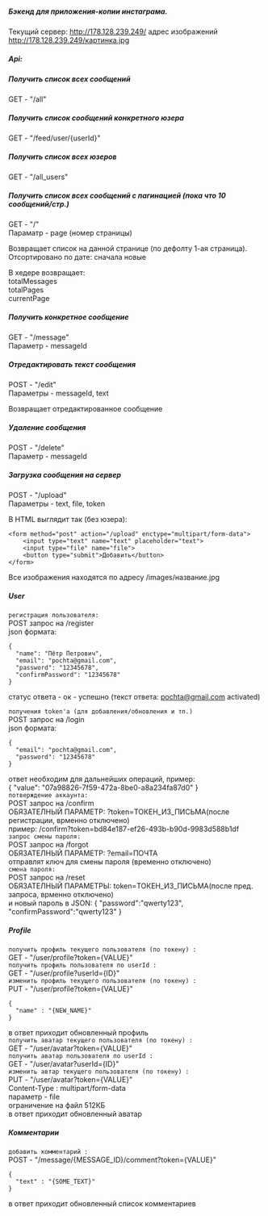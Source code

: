 ##### Бэкенд для приложения-копии инстаграма.

Текущий сервер: http://178.128.239.249/ 
адрес изображений http://178.128.239.249/картинка.jpg

##### Api:

##### Получить список всех сообщений
GET - "/all"

##### Получить список сообщений конкретного юзера  
GET - "/feed/user/{userId}"

##### Получить список всех юзеров
GET - "/all_users"  

##### Получить список всех сообщений с пагинацией (пока что 10 сообщений/стр.)
GET - "/"  
Параматр - page (номер страницы)

Возвращает список на данной странице (по дефолту 1-ая страница). Отсортировано по дате: сначала новые

В хедере возвращает:  
totalMessages  
totalPages  
currentPage

##### Получить конкретное сообщение
GET - "/message"  
Параметр - messageId

##### Отредактировать текст сообщения
POST - "/edit"  
Параметры - messageId, text

Возвращает отредактированное сообщение

##### Удаление сообщения
POST - "/delete"  
Параметр - messageId

##### Загрузка сообщения на сервер
POST - "/upload"  
Параметры - text, file, token

В HTML выглядит так (без юзера):
```
<form method="post" action="/upload" enctype="multipart/form-data">
    <input type="text" name="text" placeholder="text">
    <input type="file" name="file">
    <button type="submit">Добавить</button>
</form>
```

Все изображения находятся по адресу /images/название.jpg

##### User
`регистрация пользователя:`\
POST запрос на /register\
json формата:
```
{
  "name": "Пётр Петрович",
  "email": "pochta@gmail.com",
  "password": "12345678",
  "confirmPassword": "12345678"
}
```
статус ответа - ок - успешно (текст ответа: pochta@gmail.com activated)

`получения token'а (для добавления/обновления и тп.)`\
POST запрос на /login\
json формата:
```
{
  "email": "pochta@gmail.com",
  "password": "12345678"
}
```
ответ необходим для дальнейших операций, пример:\
{ "value": "07a98826-7f59-472a-8be0-a8a234fa87d0" }\
`потверждение аккаунта:`\
POST запрос на /confirm\
ОБЯЗАТЕЛНЫЙ ПАРАМЕТР: ?token=ТОКЕН_ИЗ_ПИСЬМА(после регистрации, врменно отключено)\
пример: /confirm?token=bd84e187-ef26-493b-b90d-9983d588b1df\
`запрос смены пароля:`\
POST запрос на /forgot\
ОБЯЗАТЕЛНЫЙ ПАРАМЕТР: ?email=ПОЧТА\
отправлят ключ для смены пароля (временно отключено)\
`смена пароля:`\
POST запрос на /reset\
ОБЯЗАТЕЛНЫЙ ПАРАМЕТРЫ:
token=ТОКЕН_ИЗ_ПИСЬМА(после пред. запроса, врменно отключено)\
и новый пароль в JSON: { "password":"qwerty123", "confirmPassword":"qwerty123" }


##### Profile
`получить профиль текущего пользователя (по токену) :`  
GET - "/user/profile?token={VALUE}"  
`получить профиль пользователя по userId :`  
GET - "/user/profile?userId={ID}"  
`изменить профиль текущего пользователя (по токену) :`  
PUT - "/user/profile?token={VALUE}"  
```
{
  "name" : "{NEW_NAME}"
}
```  
в ответ приходит обновленный профиль  
`получить аватар текущего пользователя (по токену) :`  
GET - "/user/avatar?token={VALUE}"  
`получить аватар пользователя по userId :`  
GET - "/user/avatar?userId={ID}"  
`изменить автар текущего пользователя (по токену) :`  
PUT - "/user/avatar?token={VALUE}"  
Content-Type : multipart/form-data  
параметр - file  
ограничение на файл 512КБ  
в ответ приходит обновленный аватар


##### Комментарии
`добавить комментарий :`  
POST - "/message/{MESSAGE_ID}/comment?token={VALUE}" 
```
{
  "text" : "{SOME_TEXT}"
}
```  
в ответ приходит обновленный список комментариев